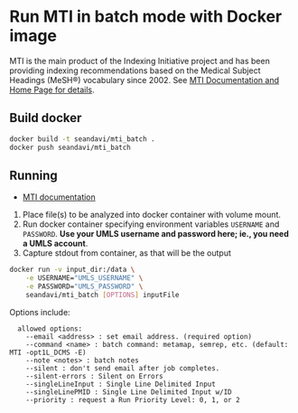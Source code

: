 # Run MTI in batch mode with Docker image

MTI is the main product of the Indexing Initiative project and has been providing indexing recommendations based on the Medical Subject Headings (MeSH®) vocabulary since 2002. See [MTI Documentation and Home Page for details](https://ii.nlm.nih.gov/MTI/).

## Build docker

```sh
docker build -t seandavi/mti_batch .
docker push seandavi/mti_batch
```

## Running

- [MTI documentation](https://ii.nlm.nih.gov/resource/MTI_help_info.html)

1. Place file(s) to be analyzed into docker container with volume mount.
2. Run docker container specifying environment variables `USERNAME` and `PASSWORD`. **Use your UMLS username and password here; ie., you need a UMLS account**.
3. Capture stdout from container, as that will be the output

```sh
docker run -v input_dir:/data \
    -e USERNAME="UMLS_USERNAME" \
    -e PASSWORD="UMLS_PASSWORD" \
    seandavi/mti_batch [OPTIONS] inputFile
```

Options include:

```
  allowed options:
    --email <address> : set email address. (required option)
    --command <name> : batch command: metamap, semrep, etc. (default: MTI -opt1L_DCMS -E)
    --note <notes> : batch notes
    --silent : don't send email after job completes.
    --silent-errors : Silent on Errors
    --singleLineInput : Single Line Delimited Input
    --singleLinePMID : Single Line Delimited Input w/ID
    --priority : request a Run Priority Level: 0, 1, or 2
```
